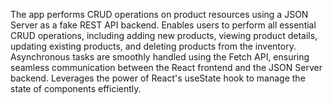 The app performs CRUD operations on product resources using a JSON
Server as a fake REST API backend. Enables users to perform all essential
CRUD operations, including adding new products, viewing product
details, updating existing products, and deleting products from the
inventory. Asynchronous tasks are smoothly handled using the Fetch
API, ensuring seamless communication between the React frontend and
the JSON Server backend. Leverages the power of React's useState hook
to manage the state of components efficiently.
